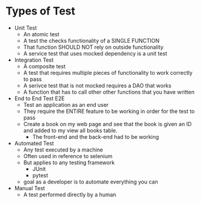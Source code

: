 # Types of Test
- Unit Test
    - An atomic test
    - A test the checks functionality of a SINGLE FUNCTION 
    - That function SHOULD NOT rely on outside functionality
    - A service test that uses mocked dependency is a unit test
- Integration Test
    - A composite test
    - A test that requires multiple pieces of functionality to work correctly to pass
    - A serivce test that is not mocked requires a DAO that works
    - A function that has to call other other functions that you have written
- End to End Test E2E
    - Test an application as an end user
    - They require the ENTIRE feature to be working in order for the test to pass
    - Create a book on my web page and see that the book is given an ID and added to my view all books table.
        - The front-end and the back-end had to be working
- Automated Test
    - Any test executed by a machine
    - Often used in reference to selenium
    - But applies to any testing framework
        - JUnit
        - pytest
    - goal as a developer is to automate everything you can
- Manual Test
    - A test performed directly by a human